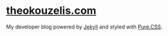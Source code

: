 [theokouzelis.com](http://theokouzelis.com/)
======================

My developer blog powered by [Jekyll](http://jekyllrb.com/) and styled with [Pure.CSS](http://purecss.io/). 
